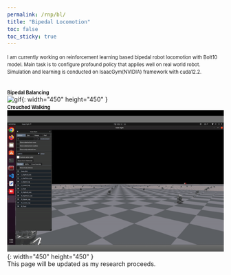 ```yaml
---
permalink: /rnp/bl/
title: "Bipedal Locomotion"
toc: false
toc_sticky: true
---
```

<span style="font-size:0.8em;">
    I am currently working on reinforcement learning based bipedal robot locomotion with Bolt10 model. Main task is to configure profound policy that applies well on real world robot.
    <br>Simulation and learning is conducted on IsaacGym(NVIDIA) framework with cuda12.2.
</span>

<br><span style="font-size:0.8em;">**Bipedal Balancing**</span><br>
![gif](/assets/images/walking_stand.gif){: width="450" height="450" }
<br><span style="font-size:0.8em;">**Crouched Walking**</span><br>
![gif](/assets/images/walking_crouch.gif){: width="450" height="450" }
<br>
This page will be updated as my research proceeds.